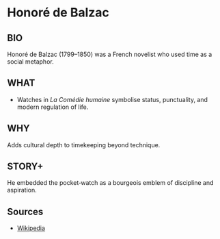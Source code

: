 ---
---
# Honoré de Balzac

## BIO
Honoré de Balzac (1799–1850) was a French novelist who used time as a social metaphor.

## WHAT
- Watches in *La Comédie humaine* symbolise status, punctuality, and modern regulation of life.

## WHY
Adds cultural depth to timekeeping beyond technique.

## STORY+
He embedded the pocket‑watch as a bourgeois emblem of discipline and aspiration.

## Sources

- [Wikipedia](https://en.wikipedia.org/wiki/Honor%C3%A9_de_Balzac)
